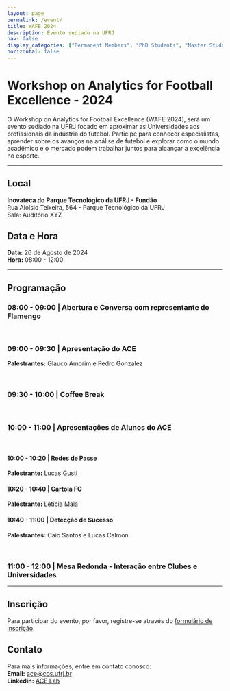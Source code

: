 ```yaml
---
layout: page
permalink: /event/
title: WAFE 2024
description: Evento sediado na UFRJ
nav: false
display_categories: ["Permanent Members", "PhD Students", "Master Students", "Undergraduate Students"]
horizontal: false
---
```


# Workshop on Analytics for Football Excellence - 2024

O Workshop on Analytics for Football Excellence (WAFE 2024), será um evento sediado na UFRJ focado em aproximar as Universidades aos profissionais da indústria do futebol. Participe para conhecer especialistas, aprender sobre os avanços na análise de futebol e explorar como o mundo acadêmico e o mercado podem trabalhar juntos para alcançar a excelência no esporte.


---

## Local

**Inovateca do Parque Tecnológico da UFRJ - Fundão** <br/>
Rua Aloísio Teixeira, 564 - Parque Tecnológico da UFRJ<br/>
Sala: Auditório XYZ

## Data e Hora

**Data:** 26 de Agosto de 2024  
**Hora:** 08:00 - 12:00

---

## Programação

### 08:00 - 09:00 | Abertura e Conversa com representante do Flamengo

<br/>

### 09:00 - 09:30 | Apresentação do ACE
**Palestrantes:** Glauco Amorim e Pedro Gonzalez

<br/>

### 09:30 - 10:00 | Coffee Break

<br/>

### 10:00 - 11:00 | Apresentações de  Alunos do ACE

<br/>

#### 10:00 - 10:20 | Redes de Passe
**Palestrante:** Lucas Gusti

#### 10:20 - 10:40 | Cartola FC
**Palestrante:** Letícia Maia

#### 10:40 - 11:00 | Detecção de Sucesso
**Palestrantes:** Caio Santos e Lucas Calmon

<br/>

### 11:00 - 12:00 | Mesa Redonda - Interação entre Clubes e Universidades

---

## Inscrição

Para participar do evento, por favor, registre-se através do [formulário de inscrição](#).

## Contato

Para mais informações, entre em contato conosco:<br/>
**Email:** ace@cos.ufrj.br<br/>
**Linkedin:** [ACE Lab](https://br.linkedin.com/company/ac3lab)



